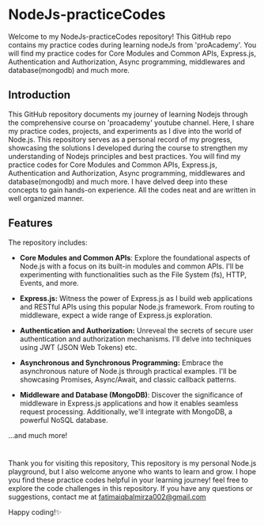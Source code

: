 # NodeJs-practiceCodes
Welcome to my NodeJs-practiceCodes repository! This GitHub repo contains my practice codes during learning nodeJs from 'proAcademy'.
You will find my practice codes for Core Modules and Common APIs, Express.js, Authentication and Authorization, Async programming, middlewares and database(mongodb) and much more.

 
 ## Introduction
 
This GitHub repository documents my journey of learning Nodejs through the comprehensive course on 'proacademy' youtube channel.
Here, I share my practice codes, projects, and experiments as I dive into the world of Node.js. 
This repository serves as a personal record of my progress, showcasing the solutions I developed during the course to strengthen my understanding
of Nodejs principles and best practices. You will find my practice codes for Core Modules and Common APIs, Express.js, Authentication and Authorization, 
Async programming, middlewares and database(mongodb) and much more. I have delved deep into these concepts 
to gain hands-on experience. All the codes neat and are written in well organized manner.

## Features
The repository includes:

- **Core Modules and Common APIs**: Explore the foundational aspects of Node.js with a focus on its built-in modules and common APIs. I'll be experimenting 
                                  with functionalities such as the File System (fs), HTTP, Events, and more.

- **Express.js:** Witness the power of Express.js as I build web applications and RESTful APIs using this popular Node.js framework. 
                From routing to middleware, expect a wide range of Express.js exploration.

- **Authentication and Authorization:** Unreveal the secrets of secure user authentication and authorization mechanisms. I'll delve into techniques using JWT (JSON Web Tokens) etc.

- **Asynchronous and Synchronous Programming:** Embrace the asynchronous nature of Node.js through practical examples. I'll be showcasing Promises, Async/Await, and classic callback patterns.

- **Middleware and Database (MongoDB)**: Discover the significance of middleware in Express.js applications and how it enables seamless request processing. 
                                      Additionally, we'll integrate with MongoDB, a powerful NoSQL database.

...and much more!

#
Thank you for visiting this repository, This repository is my personal Node.js playground, but I also welcome anyone who wants to learn and grow. 
I hope you find these practice codes helpful in your learning journey! feel free to explore the code challenges in this repository. 
If you have any questions or suggestions, contact me at fatimaiqbalmirza002@gmail.com

Happy coding!✨

